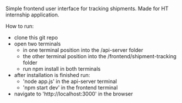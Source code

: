 Simple frontend user interface for tracking shipments.
Made for HT internship application.

How to run:
  - clone this git repo
  - open two terminals
    - in one terminal position into the /api-server folder
    - the other terminal position into the /frontend/shipment-tracking folder
    - run npm install in both terminals
  - after installation is finished run:
    - 'node app.js' in the api-server terminal
    - 'npm start dev' in the frontend terminal
  - navigate to 'http://localhost:3000' in the browser
